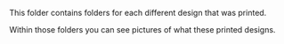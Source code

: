 This folder contains folders for each different design that was printed. 

Within those folders you can see pictures of what these printed designs. 

